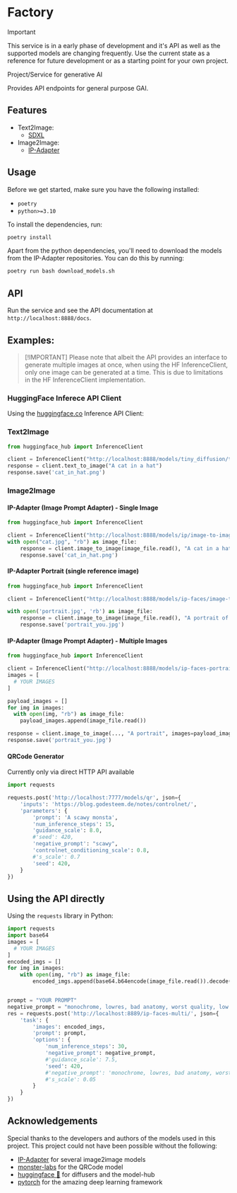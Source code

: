 # Factory

> [!IMPORTANT]  
> This service is in a early phase of development and it's API as well as the supported models are changing frequently.
> Use the current state as a reference for future development or as a starting point for your own project.

Project/Service for generative AI

Provides API endpoints for general purpose GAI.

## Features
- Text2Image:
  - [SDXL](https://huggingface.co/stabilityai/stable-diffusion-xl-base-1.0)
- Image2Image:
  - [IP-Adapter](https://huggingface.co/stabilityai/image-prompt-adapter)

## Usage
Before we get started, make sure you have the following installed:
- `poetry`
- `python>=3.10`

To install the dependencies, run:
```bash
poetry install
```
Apart from the python dependencies, you'll need to download the models from the IP-Adapter repositories.
You can do this by running:
```bash
poetry run bash download_models.sh
```

## API
Run the service and see the API documentation at `http://localhost:8888/docs`.

## Examples:

> [!IMPORTANT] Please note that albeit the API provides an interface to generate multiple images at once,
> when using the HF InferenceClient, only one image can be generated at a time.
> This is due to limitations in the HF InferenceClient implementation.


### HuggingFace Inferece API Client
Using the [huggingface.co](https://huggingface.co/) Inference API Client:

### Text2Image
```python
from huggingface_hub import InferenceClient

client = InferenceClient("http://localhost:8888/models/tiny_diffusion/text-to-image")
response = client.text_to_image("A cat in a hat")
response.save('cat_in_hat.png')
```

### Image2Image
#### IP-Adapter (Image Prompt Adapter) - Single Image
```python
from huggingface_hub import InferenceClient

client = InferenceClient("http://localhost:8888/models/ip/image-to-image")
with open("cat.jpg", "rb") as image_file:
    response = client.image_to_image(image_file.read(), "A cat in a hat")
    response.save('cat_in_hat.png')
```
#### IP-Adapter Portrait (single reference image)
```python
from huggingface_hub import InferenceClient

client = InferenceClient("http://localhost:8888/models/ip-faces/image-to-image")

with open('portrait.jpg', 'rb') as image_file:
    response = client.image_to_image(image_file.read(), "A portrait of a young man")
    response.save('portrait_you.jpg')
```

#### IP-Adapter (Image Prompt Adapter) - Multiple Images
```python
from huggingface_hub import InferenceClient

client = InferenceClient("http://localhost:8888/models/ip-faces-portrait/image-to-image")
images = [
  # YOUR IMAGES
]

payload_images = []
for img in images:
  with open(img, "rb") as image_file:
    payload_images.append(image_file.read())

response = client.image_to_image(..., "A portrait", images=payload_images)
response.save('portrait_you.jpg')
```

#### QRCode Generator
Currently only via direct HTTP API available
```python
import requests

requests.post('http://localhost:7777/models/qr', json={
    'inputs': 'https://blog.godesteem.de/notes/controlnet/',
    'parameters': {
        'prompt': 'A scawy monsta',
        'num_inference_steps': 15,
        'guidance_scale': 8.0,
        #'seed': 420,
        'negative_prompt': "scawy",
        'controlnet_conditioning_scale': 0.8,
        #'s_scale': 0.7
        'seed': 420,
    }
})

```

## Using the API directly
Using the `requests` library in Python:
```python
import requests
import base64
images = [
  # YOUR IMAGES
]
encoded_imgs = []
for img in images:
    with open(img, "rb") as image_file:
        encoded_imgs.append(base64.b64encode(image_file.read()).decode('ascii'))


prompt = "YOUR PROMPT"
negative_prompt = "monochrome, lowres, bad anatomy, worst quality, low quality, blurry"
res = requests.post('http://localhost:8889/ip-faces-multi/', json={
    'task': {
        'images': encoded_imgs,
        'prompt': prompt,
        'options': {
            'num_inference_steps': 30,
            'negative_prompt': negative_prompt,
            #'guidance_scale': 7.5,
            'seed': 420,
            #'negative_prompt': 'monochrome, lowres, bad anatomy, worst quality, low quality, blurry',
            #'s_scale': 0.05
        }
    }
})
```

## Acknowledgements
Special thanks to the developers and authors of the models used in this project.
This project could not have been possible without the following:
- [IP-Adapter](https://huggingface.co/h94/IP-Adapter/tree/main) for several image2image models
- [monster-labs](https://huggingface.co/monster-labs/control_v1p_sd15_qrcode_monster) for the QRCode model
- [huggingface 🤗](https://huggingface.co/) for diffusers and the model-hub
- [pytorch](https://pytorch.org/) for the amazing deep learning framework
